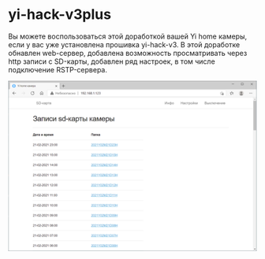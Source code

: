 # yi-hack-v3plus
Вы можете воспользоваться этой доработкой вашей Yi home камеры, если у вас уже установлена прошивка yi-hack-v3.
В этой доработке обнавлен web-сервер, добавлена возможность просматривать через http записи с SD-карты, добавлен ряд настроек, в том числе подключение RSTP-сервера.

![solarized palette](https://github.com/Arkady23/yi-hack-v3plus/blob/main/Screenshots/image_2021_02_21T13_57_08_096Z.png?raw=true)
